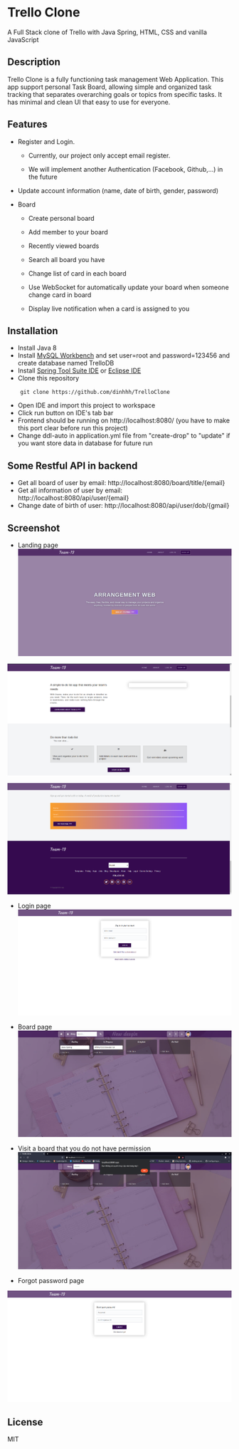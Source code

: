 # Trello Clone
A Full Stack clone of Trello with Java Spring, HTML, CSS and vanilla JavaScript

## Description
Trello Clone is a fully functioning task management Web Application. This app support personal Task Board, allowing simple and organized task tracking that separates overarching goals or topics from specific tasks. It has minimal and clean UI that easy to use for everyone.

## Features
 - Register and Login. 

	- Currently, our project only accept email register. 
 
	- We will implement another Authentication (Facebook, Github,...) in the future
 
 - Update account information (name, date of birth, gender, password)
 
 - Board

	- Create personal board

	- Add member to your board
	
	- Recently viewed boards

	- Search all board you have

	- Change list of card in each board

	- Use WebSocket for automatically update your board when someone change card in board

	- Display live notification when a card is assigned to you

## Installation
 - Install Java 8
 - Install [MySQL Workbench](https://www.mysql.com/products/workbench/) and set user=root and password=123456 and create database named TrelloDB
 - Install [Spring Tool Suite IDE](https://spring.io/tools) or [Eclipse IDE](https://www.eclipse.org/downloads/packages/installer)
 - Clone this repository
```
    git clone https://github.com/dinhhh/TrelloClone
```
 - Open IDE and import this project to workspace
 - Click run button on IDE's tab bar
 - Frontend should be running on http://localhost:8080/ (you have to make this port clear before run this project)
 - Change ddl-auto in application.yml file from "create-drop" to "update" if you want store data in database for future run

## Some Restful API in backend
 - Get all board of user by email: http://localhost:8080/board/title/{email}
 - Get all information of user by email: http://localhost:8080/api/user/{email}
 - Change date of birth of user: http://localhost:8080/api/user/dob/{gmail}

## Screenshot
 - Landing page
![Alt text](https://github.com/dinhhh/TrelloClone/blob/master/TrelloWebApp/src/main/resources/static/image/Screenshot%20from%202021-05-22%2017-08-59.png?raw=true)

![Alt text](https://github.com/dinhhh/TrelloClone/blob/master/TrelloWebApp/src/main/resources/static/image/Screenshot%20from%202021-05-22%2017-09-54.png?raw=true)

![Alt text](https://github.com/dinhhh/TrelloClone/blob/master/TrelloWebApp/src/main/resources/static/image/Screenshot%20from%202021-05-22%2017-10-06.png?raw=true)
 

 - Login page
![Alt text](https://github.com/dinhhh/TrelloClone/blob/master/TrelloWebApp/src/main/resources/static/image/Screenshot%20from%202021-05-22%2017-10-18.png?raw=true)


 - Board page
![Alt text](https://github.com/dinhhh/TrelloClone/blob/master/TrelloWebApp/src/main/resources/static/image/Screenshot%20from%202021-05-22%2017-11-21.png?raw=true)

 - Visit a board that you do not have permission
![Alt text](https://github.com/dinhhh/TrelloClone/blob/master/TrelloWebApp/src/main/resources/static/image/Screenshot%20from%202021-05-23%2023-22-00.png?raw=true)

 - Forgot password page
 
![Alt text](https://github.com/dinhhh/TrelloClone/blob/master/TrelloWebApp/src/main/resources/static/image/Screenshot%20from%202021-05-23%2023-24-36.png?raw=true)

## License
MIT
